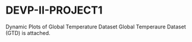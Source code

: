 # DEVP-II-PROJECT1
Dynamic Plots of Global Temperature Dataset
Global Temperaure Dataset (GTD) is attached.
